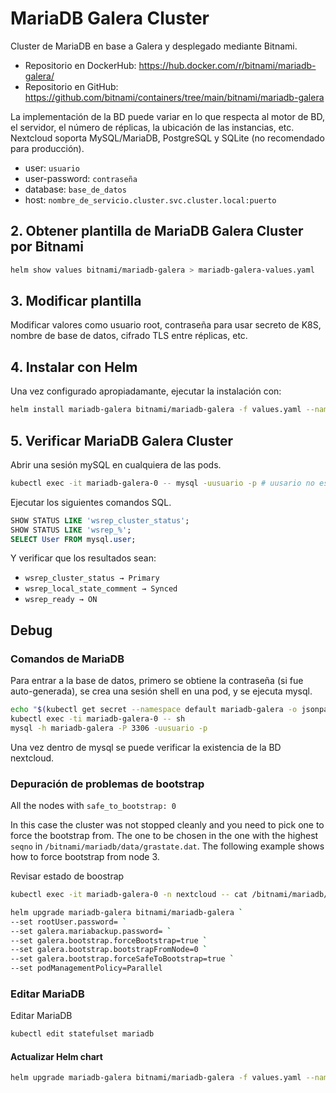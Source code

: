 # MariaDB Galera Cluster

Cluster de MariaDB en base a Galera y desplegado mediante Bitnami.

- Repositorio en DockerHub: <https://hub.docker.com/r/bitnami/mariadb-galera/>
- Repositorio en GitHub: <https://github.com/bitnami/containers/tree/main/bitnami/mariadb-galera>

La implementación de la BD puede variar en lo que respecta al motor de BD, el servidor, el número de réplicas, la ubicación de las instancias, etc. Nextcloud soporta MySQL/MariaDB, PostgreSQL y SQLite (no recomendado para producción).

- user: `usuario`
- user-password: `contraseña`
- database: `base_de_datos`
- host: `nombre_de_servicio.cluster.svc.cluster.local:puerto`

## 2. Obtener plantilla de MariaDB Galera Cluster por Bitnami

```bash
helm show values bitnami/mariadb-galera > mariadb-galera-values.yaml
```

## 3. Modificar plantilla

Modificar valores como usuario root, contraseña para usar secreto de K8S, nombre de base de datos, cifrado TLS entre réplicas, etc.

## 4. Instalar con Helm

Una vez configurado apropiadamante, ejecutar la instalación con:

```bash
helm install mariadb-galera bitnami/mariadb-galera -f values.yaml --namespace nextcloud
```

## 5. Verificar MariaDB Galera Cluster

Abrir una sesión mySQL en cualquiera de las pods.

```bash
kubectl exec -it mariadb-galera-0 -- mysql -uusuario -p # uusario no es un error, la primera u es de user
```

Ejecutar los siguientes comandos SQL.

```sql
SHOW STATUS LIKE 'wsrep_cluster_status';
SHOW STATUS LIKE 'wsrep_%';
SELECT User FROM mysql.user;
```

Y verificar que los resultados sean:

- `wsrep_cluster_status → Primary`
- `wsrep_local_state_comment → Synced`
- `wsrep_ready → ON`

## Debug

### Comandos de MariaDB

Para entrar a la base de datos, primero se obtiene la contraseña (si fue auto-generada), se crea una sesión shell en una pod, y se ejecuta mysql.

```bash
echo "$(kubectl get secret --namespace default mariadb-galera -o jsonpath="{.data.mariadb-root-password}" | base64 -d)"
kubectl exec -ti mariadb-galera-0 -- sh
mysql -h mariadb-galera -P 3306 -uusuario -p
```

Una vez dentro de mysql se puede verificar la existencia de la BD nextcloud.

### Depuración de problemas de bootstrap

All the nodes with `safe_to_bootstrap: 0`

In this case the cluster was not stopped cleanly and you need to pick one to force the bootstrap from. The one to be chosen in the one with the highest `seqno` in `/bitnami/mariadb/data/grastate.dat`. The following example shows how to force bootstrap from node 3.

Revisar estado de boostrap

```bash
kubectl exec -it mariadb-galera-0 -n nextcloud -- cat /bitnami/mariadb/data/grastate.dat
```

```bash
helm upgrade mariadb-galera bitnami/mariadb-galera `
--set rootUser.password= `
--set galera.mariabackup.password= `
--set galera.bootstrap.forceBootstrap=true `
--set galera.bootstrap.bootstrapFromNode=0 `
--set galera.bootstrap.forceSafeToBootstrap=true `
--set podManagementPolicy=Parallel
```

### Editar MariaDB

Editar MariaDB

```bash
kubectl edit statefulset mariadb
```

#### Actualizar Helm chart

```bash
helm upgrade mariadb-galera bitnami/mariadb-galera -f values.yaml --namespace nextcloud
```
